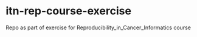 # itn-rep-course-exercise
Repo as part of exercise for Reproducibility_in_Cancer_Informatics course
